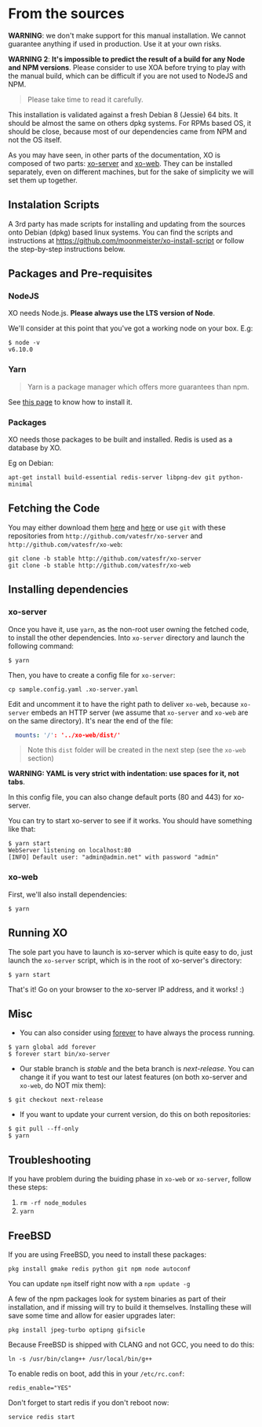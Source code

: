 # From the sources

**WARNING**: we don't make support for this manual installation. We cannot guarantee anything if used in production. Use it at your own risks.

**WARNING 2**: **It's impossible to predict the result of a build for any Node and NPM versions**. Please consider to use XOA before trying to play with the manual build, which can be difficult if you are not used to NodeJS and NPM.

> Please take time to read it carefully.

This installation is validated against a fresh Debian 8 (Jessie) 64 bits. It should be almost the same on others dpkg systems. For RPMs based OS, it should be close, because most of our dependencies came from NPM and not the OS itself.

As you may have seen, in other parts of the documentation, XO is composed of two parts: [xo-server](https://github.com/vatesfr/xo-server/) and [xo-web](https://github.com/vatesfr/xo-web/). They can be installed separately, even on different machines, but for the sake of simplicity we will set them up together.

## Instalation Scripts

A 3rd party has made scripts for installing and updating from the sources onto Debian (dpkg) based linux systems. You can find the scripts and instructions at https://github.com/moonmeister/xo-install-script or follow the step-by-step instructions below.

## Packages and Pre-requisites

### NodeJS

XO needs Node.js. **Please always use the LTS version of Node**.

We'll consider at this point that you've got a working node on your box. E.g:

```
$ node -v
v6.10.0
```

### Yarn

> Yarn is a package manager which offers more guarantees than npm.

See [this page](https://yarnpkg.com/en/docs/install) to know how to install it.

### Packages

XO needs those packages to be built and installed. Redis is used as a database by XO.

Eg on Debian:

```
apt-get install build-essential redis-server libpng-dev git python-minimal
```

## Fetching the Code

You may either download them [here](https://github.com/vatesfr/xo-server/archive/stable.zip) and [here](https://github.com/vatesfr/xo-web/archive/stable.zip) or use `git` with these repositories from `http://github.com/vatesfr/xo-server` and `http://github.com/vatesfr/xo-web`:

```
git clone -b stable http://github.com/vatesfr/xo-server
git clone -b stable http://github.com/vatesfr/xo-web
```

## Installing dependencies

### xo-server

Once you have it, use `yarn`, as the non-root user owning the fetched code, to install the other dependencies. Into `xo-server` directory and launch the following command:

```
$ yarn
```

Then, you have to create a config file for `xo-server`:

```
cp sample.config.yaml .xo-server.yaml
```

Edit and uncomment it to have the right path to deliver `xo-web`, because `xo-server` embeds an HTTP server (we assume that `xo-server` and `xo-web` are on the same directory). It's near the end of the file:

```yaml
  mounts: '/': '../xo-web/dist/'
```
> Note this `dist` folder will be created in the next step (see the `xo-web` section)

**WARNING: YAML is very strict with indentation: use spaces for it, not tabs**.

In this config file, you can also change default ports (80 and 443) for xo-server.

You can try to start xo-server to see if it works. You should have something like that:

```
$ yarn start
WebServer listening on localhost:80
[INFO] Default user: "admin@admin.net" with password "admin"
```

### xo-web

First, we'll also install dependencies:

```
$ yarn
```
## Running XO

The sole part you have to launch is xo-server which is quite easy to do, just launch the `xo-server` script, which is in the root of xo-server's directory:

```
$ yarn start
```
That's it! Go on your browser to the xo-server IP address, and it works! :)

## Misc

- You can also consider using [forever](https://github.com/nodejitsu/forever) to have always the process running.

```
$ yarn global add forever
$ forever start bin/xo-server
```

- Our stable branch is *stable* and the beta branch is *next-release*. You can change it if you want to test our latest features (on both xo-server and `xo-web`, do NOT mix them):

```
$ git checkout next-release
```
- If you want to update your current version, do this on both repositories:

```
$ git pull --ff-only
$ yarn
```

## Troubleshooting

If you have problem during the buiding phase in `xo-web` or `xo-server`, follow these steps:

1. `rm -rf node_modules`
1. `yarn`

## FreeBSD

If you are using FreeBSD, you need to install these packages:

```
pkg install gmake redis python git npm node autoconf
```

You can update `npm` itself right now with a `npm update -g`

A few of the npm packages look for system binaries as part of their installation, and if missing will try to build it themselves. Installing these will save some time and allow for easier upgrades later:

```
pkg install jpeg-turbo optipng gifsicle
```

Because FreeBSD is shipped with CLANG and not GCC, you need to do this:

```
ln -s /usr/bin/clang++ /usr/local/bin/g++
```

To enable redis on boot, add this in your `/etc/rc.conf`:

```
redis_enable="YES"
```

Don't forget to start redis if you don't reboot now:

```
service redis start
```
